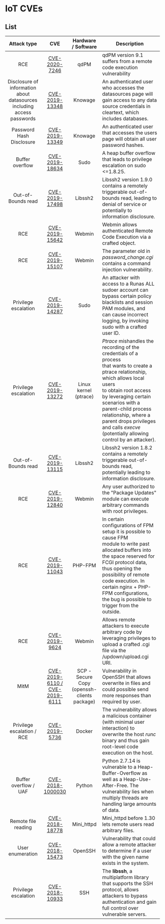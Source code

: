 IoT CVEs
===================================================


List
-----------


Attack type|CVE| Hardware / Software | Description
|:---:|:---:|:---:|---|
| RCE | [CVE-2020-7246](CVE-2020-7246) | qdPM |qdPM version 9.1 suffers from a remote code execution vulnerability|
| Disclosure of information about datasources including access passwords| [CVE-2019-13348](CVE-2019-13348)| Knowage | An authenticated user who accesses the datasources page will gain access to any data source credentials in cleartext, which includes databases. |
| Password Hash Disclosure | [CVE-2019-13349](CVE-2019-13349) | Knowage | An authenticated user that accesses the users page will obtain all user password hashes.|
| Buffer overflow | [CVE-2019-18634](CVE-2019-18634) | Sudo | A heap buffer overflow that leads to privilege escalation on sudo <=1.8.25. |
| Out-of-Bounds read | [CVE-2019-17498](CVE-2019-17498) | Libssh2 | Libssh2 version 1.9.0 contains a remotely triggerable out-of-bounds read, leading to denial of service or potentially to information disclosure.|
| RCE | [CVE-2019-15642](CVE-2019-15642) | Webmin | Webmin allows authenticated Remote Code Execution via a crafted object.|
| RCE | [CVE-2019-15107](CVE-2019-15107) | Webmin | The parameter old in <i>password_change.cgi</i> contains a command injection vulnerability.|
| Privilege escalation | [CVE-2019-14287](CVE-2019-14287)| Sudo |An attacker with access to a Runas ALL sudoer account can bypass certain policy blacklists and session PAM modules, and <br> can cause incorrect logging, by invoking sudo with a crafted  <br>  user ID. |
| Privilege escalation | [CVE-2019-13272](CVE-2019-13272) | Linux kernel (ptrace) | <i>Ptrace</i> mishandles the recording of the credentials of a process <br> that wants to create a ptrace relationship, which allows local users <br> to obtain root access by leveraging certain scenarios with a  <br> parent-child process relationship, where a parent drops privileges and calls <i>execve</i> (potentially allowing control by an attacker).|
| Out-of-Bounds read | [CVE-2019-13115](CVE-2019-13115) | Libssh2 | Libssh2 version 1.8.2 contains a remotely triggerable out-of-bounds read, potentially leading to information disclosure. |
| RCE | [CVE-2019-12840](CVE-2019-12840) | Webmin | Any user authorized to the "Package Updates" module can execute arbitrary commands with root privileges. |
| RCE |[CVE-2019-11043](CVE-2019-11043)| PHP-FPM | In certain configurations of FPM setup it is possible to cause FPM <br>  module to write past allocated buffers into the space reserved for  <br> FCGI protocol data, thus opening the possibility of remote code execution. In certain nginx + PHP-FPM configurations, the bug is possible to trigger from the outside.
| RCE | [CVE-2019-9624](CVE-2019-9624) | Webmin | Allows remote attackers to execute arbitrary code by leveraging privileges to upload a crafted .cgi file via the /updown/upload.cgi URI.|
| MitM | [CVE-2019-6110 / CVE-2019-6111](CVE-2019-6111) | SCP - Secure Copy (openssh-clients package) | Vulnerability in OpenSSH that allows overwrite in files and could possible send more responses than required by user. |
| Privilege escalation / RCE | [CVE-2019-5736](CVE-2019-5736) | Docker | The vulnerability allows a malicious container (with minimal user interaction) to overwrite the host <i>runc</i> binary and thus gain root-level code execution on the host.|
| Buffer overflow / UAF | [CVE-2018-1000030](CVE-2018-1000030) | Python | Python 2.7.14 is vulnerable to a Heap-Buffer-Overflow as well as a Heap-Use-After-Free. The vulnerability lies when multiply threads are handling large amounts of data.
| Remote file reading | [CVE-2018-18778](CVE-2018-18778) | Mini_httpd | Mini_httpd before 1.30 lets remote users read arbitrary files.|  
| User enumeration | [CVE-2018-15473](CVE-2018-15473)| OpenSSH | Vulnerability that could allow a remote attacker to determine if a user with the given name exists in the system.|
| Privilege escalation | [CVE-2018-10933](CVE-2018-10933) | SSH | The <b>libssh</b>, a multiplatform library that supports the SSH protocol, allows attackers to bypass authentication and gain full control over vulnerable servers.|   
 

[comment]: <> (This is a comment, it will not be included)

<!---
Testing comment
-->
